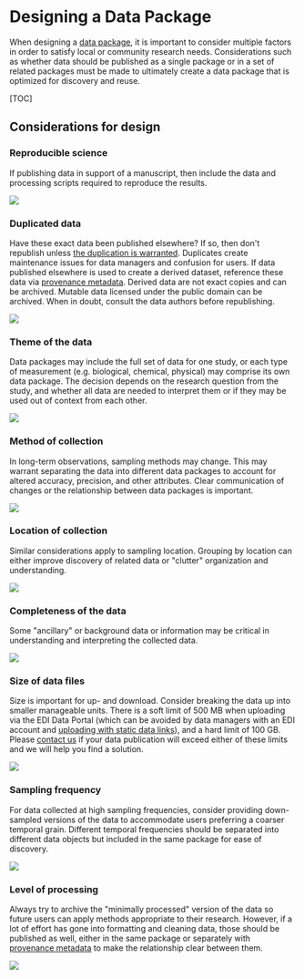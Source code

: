 # Designing a Data Package

When designing a [data package](the-data-package.md), it is important to consider multiple factors in order to satisfy local or community research needs. Considerations such as whether data should be published as a single package or in a set of related packages must be made to ultimately create a data package that is optimized for discovery and reuse.

[TOC]

## Considerations for design

### Reproducible science

If publishing data in support of a manuscript, then include the data and processing scripts required to reproduce the results.

![](../../static/images/reproducible-research.png)

### Duplicated data

Have these exact data been published elsewhere? If so, then don't republish unless [the duplication is warranted](https://ediorg.github.io/data-package-best-practices/datapackage-design/data-in-other-repositories.html). Duplicates create maintenance issues for data managers and confusion for users. If data published elsewhere is used to create a derived dataset, reference these data via [provenance metadata](provenance-metadata.md). Derived data are not exact copies and can be archived. Mutable data licensed under the public domain can be archived. When in doubt, consult the data authors before republishing.

![](../../static/images/organize-duplication.png)

### Theme of the data

Data packages may include the full set of data for one study, or each type of measurement (e.g. biological, chemical, physical) may comprise its own data package. The decision depends on the research question from the study, and whether all data are needed to interpret them or if they may be used out of context from each other.

![](../../static/images/organize-theme.png)

### Method of collection

In long-term observations, sampling methods may change. This may warrant separating the data into different data packages to account for altered accuracy, precision, and other attributes. Clear communication of changes or the relationship between data packages is important. 

![](../../static/images/organize-methodology.png)

### Location of collection

Similar considerations apply to sampling location. Grouping by location can either improve discovery of related data or "clutter" organization and understanding.

![](../../static/images/organize-location.png)

### Completeness of the data

Some "ancillary" or background data or information may be critical in understanding and interpreting the collected data. 

![](../../static/images/organize-relation.png)

### Size of data files

Size is important for up- and download. Consider breaking the data up into smaller manageable units. There is a soft limit of 500 MB when uploading via the EDI Data Portal (which can be avoided by data managers with an EDI account and [uploading with static data links](uploading-with-static-data-links.md)), and a hard limit of 100 GB. Please [contact us](../support/contact-us.md) if your data publication will exceed either of these limits and we will help you find a solution.

![](../../static/images/organize-volume.png)

### Sampling frequency

For data collected at high sampling frequencies, consider providing down-sampled versions of the data to accommodate users preferring a coarser temporal grain. Different temporal frequencies should be separated into different data objects but included in the same package for ease of discovery.

![](../../static/images/organize-frequency.png)

### Level of processing

Always try to archive the "minimally processed" version of the data so future users can apply methods appropriate to their research. However, if a lot of effort has gone into formatting and cleaning data, those should be published as well, either in the same package or separately with [provenance metadata](provenance-metadata.md) to make the relationship clear between them.

![](../../static/images/data-processing-levels.png)
